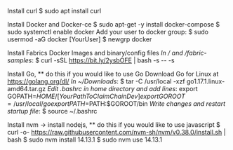 Install curl
$ sudo apt install curl

Install Docker and Docker-ce
$ sudo apt-get -y install docker-compose
$ sudo systemctl enable docker
Add your user to docker group:
$ sudo usermod -aG docker [YourUser]
$ newgrp docker

Install Fabrics Docker Images and binary/config files
*In / and /fabric-samples*:
$ curl -sSL https://bit.ly/2ysbOFE | bash -s -- -s

Install Go, ** do this if you would like to use Go
Download Go for Linux at https://golang.org/dl/
*In ~/Downloads*:
$ tar -C /usr/local -xzf go1.17.1.linux-amd64.tar.gz
*Edit .bashrc in home directory and add lines*:
export GOPATH=$HOME/[YourPathToClaimChainDev]
export GOROOT=/usr/local/go
export PATH=$PATH:$GOROOT/bin
*Write changes and restart startup file*:
$ source ~/.bashrc

Install nvm -> install nodejs, ** do this if you would like to use javascript
$ curl -o- https://raw.githubusercontent.com/nvm-sh/nvm/v0.38.0/install.sh | bash
$ sudo nvm install 14.13.1
$ sudo nvm use 14.13.1

